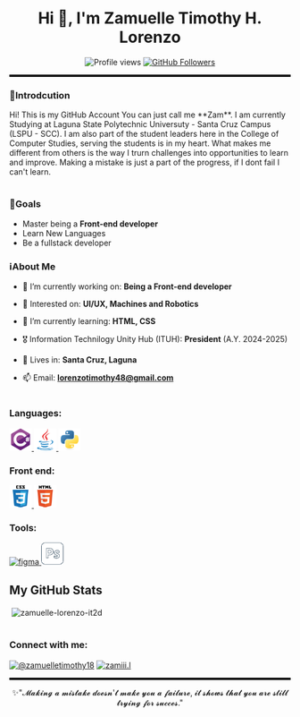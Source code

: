 <div>
<h1 align="center">Hi 👋, I'm Zamuelle Timothy H. Lorenzo</h1>
</div>



<p align="center">
  <img src="https://komarev.com/ghpvc/?username=zamuelle-lorenzo-it2d&label=Profile%20views&color=0e75b6&style=flat" alt="Profile views" />
  <a href="https://github.com/zamuelle-lorenzo-it2d?tab=followers">
    <img src="https://img.shields.io/github/followers/zamuelle-lorenzo-it2d?label=Followers&logo=github&style=social" alt="GitHub Followers" />
  </a>
</p>

<div>
  <hr style="height: 4px; background-color: black; boarder: none;">
</div>

<div>
  <h3 align="left">👤Introdcution </h3>
</div>

<p>
  Hi! This is my GitHub Account You can just call me **Zam**. I am currently Studying at Laguna State Polytechnic Universuty - Santa Cruz Campus (LSPU - SCC). I am also part of the     student leaders here in the College of Computer Studies, serving the students is in my heart. What makes me different from others is the way I trurn challenges into opportunities to learn and improve. Making a mistake is just a part of the progress, if I dont fail I can't learn.

</p>



<div>
  <h1> </h1>
</div>

<div>
  <h3 align="left">🎯Goals </h3>
</div>

<div>

  - Master being a **Front-end developer**
  - Learn New Languages
  - Be a fullstack developer
    
</div>
  
<h3 aling="left">ℹ️About Me </h3>
</div>

<div>
  <p>
  
    
  - 🔭 I’m currently working on: **Being a Front-end developer**
    
  - 🤖 Interested on: **UI/UX, Machines and Robotics**

  - 🌱 I’m currently learning: **HTML, CSS**

  - 🎖️ Information Technilogy Unity Hub (ITUH): **President** (A.Y. 2024-2025)

  - 📍 Lives in: **Santa Cruz, Laguna**

  - 📫 Email: **lorenzotimothy48@gmail.com**
  </p>

</div>


<diV>
  <h1></h1>
</diV>




<h3 align="left">Languages:</h3>
<p align="left"> <a href="https://www.w3schools.com/cs/" target="_blank" rel="noreferrer"> <img src="https://raw.githubusercontent.com/devicons/devicon/master/icons/csharp/csharp-original.svg" alt="csharp" width="40" height="40"/> </a> <a href="https://www.java.com" target="_blank" rel="noreferrer"> <img src="https://raw.githubusercontent.com/devicons/devicon/master/icons/java/java-original.svg" alt="java" width="40" height="40"/> </a> <a href="https://www.python.org" target="_blank" rel="noreferrer"> <img src="https://raw.githubusercontent.com/devicons/devicon/master/icons/python/python-original.svg" alt="python" width="40" height="40"/> </a> </p>



<h3 align="left">Front end:</h3>
<p align="left"> <a href="https://www.w3schools.com/css/" target="_blank" rel="noreferrer"> <img src="https://raw.githubusercontent.com/devicons/devicon/master/icons/css3/css3-original-wordmark.svg" alt="css3" width="40" height="40"/> </a> <a href="https://www.w3.org/html/" target="_blank" rel="noreferrer"> <img src="https://raw.githubusercontent.com/devicons/devicon/master/icons/html5/html5-original-wordmark.svg" alt="html5" width="40" height="40"/> </a> </p>

<h3 align="left">Tools:</h3>
<p align="left"> <a href="https://www.figma.com/" target="_blank" rel="noreferrer"> <img src="https://www.vectorlogo.zone/logos/figma/figma-icon.svg" alt="figma" width="40" height="40"/> </a> <a href="https://www.photoshop.com/en" target="_blank" rel="noreferrer"> <img src="https://raw.githubusercontent.com/devicons/devicon/master/icons/photoshop/photoshop-line.svg" alt="photoshop" width="40" height="40"/> </a> </p>


<div>
  <h2>My GitHub Stats</h2>
</div>



<p>&nbsp;<img align="center" src="https://github-readme-stats.vercel.app/api?username=zamuelle-lorenzo-it2d&show_icons=true&locale=en" alt="zamuelle-lorenzo-it2d" /></p>


<div>
  <h1> </h1>
</div>

<div>
  <h3 align="left">Connect with me:</h3>
<p align="left">
<a href="https://fb.com/@zamuelletimothy18" target="blank"><img align="center" src="https://raw.githubusercontent.com/rahuldkjain/github-profile-readme-generator/master/src/images/icons/Social/facebook.svg" alt="@zamuelletimothy18" height="30" width="40" /></a>
<a href="https://instagram.com/zamiii.l" target="blank"><img align="center" src="https://raw.githubusercontent.com/rahuldkjain/github-profile-readme-generator/master/src/images/icons/Social/instagram.svg" alt="zamiii.l" height="30" width="40" /></a>
</p>
</div>


<div>
  <hr style="height: 4px; background-color: black; boarder: none;">
</div>


<div align="center">
  ✨"𝓜𝓪𝓴𝓲𝓷𝓰 𝓪 𝓶𝓲𝓼𝓽𝓪𝓴𝓮 𝓭𝓸𝓮𝓼𝓷'𝓽 𝓶𝓪𝓴𝓮 𝔂𝓸𝓾 𝓪 𝓯𝓪𝓲𝓵𝓾𝓻𝓮, 𝓲𝓽 𝓼𝓱𝓸𝔀𝓼 𝓽𝓱𝓪𝓽 𝔂𝓸𝓾 𝓪𝓻𝓮 𝓼𝓽𝓲𝓵𝓵 𝓽𝓻𝔂𝓲𝓷𝓰 𝓯𝓸𝓻 𝓼𝓾𝓬𝓬𝓮𝓼."
</div>
